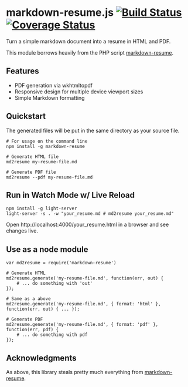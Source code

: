markdown-resume.js [![Build Status](https://travis-ci.org/JaKXz/markdown-resume-js.svg?branch=master)](https://travis-ci.org/JaKXz/markdown-resume-js) [![Coverage Status](https://coveralls.io/repos/JaKXz/markdown-resume-js/badge.svg?branch=master&service=github)](https://coveralls.io/github/JaKXz/markdown-resume-js?branch=master)
==================

Turn a simple markdown document into a resume in HTML and PDF.

This module borrows heavily from the PHP script [markdown-resume](https://github.com/there4/markdown-resume).

## Features

* PDF generation via wkhtmltopdf
* Responsive design for multiple device viewport sizes
* Simple Markdown formatting

## Quickstart

The generated files will be put in the same directory as your source file.

    # For usage on the command line
    npm install -g markdown-resume

    # Generate HTML file
    md2resume my-resume-file.md

    # Generate PDF file
    md2resume --pdf my-resume-file.md
    
## Run in Watch Mode w/ Live Reload

    npm install -g light-server
    light-server -s . -w "your_resume.md # md2resume your_resume.md"
    
  Open http://localhost:4000/your_resume.html in a browser and see changes live.

## Use as a node module

    var md2resume = require('markdown-resume')

    # Generate HTML
    md2resume.generate('my-resume-file.md', function(err, out) {
        # ... do something with 'out'
    });

    # Same as a above
    md2resume.generate('my-resume-file.md', { format: 'html' }, function(err, out) { ... });

    # Generate PDF
    md2resume.generate('my-resume-file.md', { format: 'pdf' }, function(err, pdf) {
        # ... do something with pdf
    });

## Acknowledgments

As above, this library steals pretty much everything from [markdown-resume](https://github.com/there4/markdown-resume).

